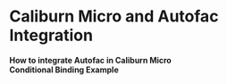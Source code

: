 # Caliburn Micro and Autofac Integration

**How to integrate Autofac in Caliburn Micro**
<br>**Conditional Binding Example**
